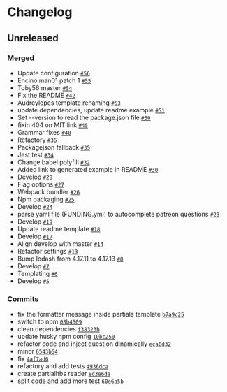 # Changelog

## Unreleased

### Merged

- Update configuration [`#56`](https://github.com/ibbatta/readme-generator/pull/56)
- Encino man01 patch 1 [`#55`](https://github.com/ibbatta/readme-generator/pull/55)
- Toby56 master [`#54`](https://github.com/ibbatta/readme-generator/pull/54)
- Fix the README [`#42`](https://github.com/ibbatta/readme-generator/pull/42)
- Audreylopes template renaming [`#53`](https://github.com/ibbatta/readme-generator/pull/53)
- update dependencies, update readme example [`#51`](https://github.com/ibbatta/readme-generator/pull/51)
- Set --version to read the package.json file [`#50`](https://github.com/ibbatta/readme-generator/pull/50)
- fixin 404 on MIT link [`#45`](https://github.com/ibbatta/readme-generator/pull/45)
- Grammar fixes [`#40`](https://github.com/ibbatta/readme-generator/pull/40)
- Refactory [`#36`](https://github.com/ibbatta/readme-generator/pull/36)
- Packagejson fallback [`#35`](https://github.com/ibbatta/readme-generator/pull/35)
- Jest test [`#34`](https://github.com/ibbatta/readme-generator/pull/34)
- Change babel polyfill [`#32`](https://github.com/ibbatta/readme-generator/pull/32)
- Added link to generated example in README [`#30`](https://github.com/ibbatta/readme-generator/pull/30)
- Develop [`#28`](https://github.com/ibbatta/readme-generator/pull/28)
- Flag options [`#27`](https://github.com/ibbatta/readme-generator/pull/27)
- Webpack bundler [`#26`](https://github.com/ibbatta/readme-generator/pull/26)
- Npm packaging [`#25`](https://github.com/ibbatta/readme-generator/pull/25)
- Develop [`#24`](https://github.com/ibbatta/readme-generator/pull/24)
- parse yaml file (FUNDING.yml) to autocomplete patreon questions [`#23`](https://github.com/ibbatta/readme-generator/pull/23)
- Develop [`#19`](https://github.com/ibbatta/readme-generator/pull/19)
- Update readme template [`#18`](https://github.com/ibbatta/readme-generator/pull/18)
- Develop [`#17`](https://github.com/ibbatta/readme-generator/pull/17)
- Align develop with master [`#14`](https://github.com/ibbatta/readme-generator/pull/14)
- Refactor settings [`#13`](https://github.com/ibbatta/readme-generator/pull/13)
- Bump lodash from 4.17.11 to 4.17.13 [`#8`](https://github.com/ibbatta/readme-generator/pull/8)
- Develop [`#7`](https://github.com/ibbatta/readme-generator/pull/7)
- Templating [`#6`](https://github.com/ibbatta/readme-generator/pull/6)
- Develop [`#5`](https://github.com/ibbatta/readme-generator/pull/5)

### Commits

- fix the formatter message inside partials template [`b7a9c25`](https://github.com/ibbatta/readme-generator/commit/b7a9c254e8c0389667177c59c8dc6560f1e57394)
- switch to npm [`08b4509`](https://github.com/ibbatta/readme-generator/commit/08b450974bad10a5a3fd9f4b2a1e9f8a45561bb5)
- clean dependencies [`f38323b`](https://github.com/ibbatta/readme-generator/commit/f38323b809db4e8b6fb29a59c529e0ef6b677816)
- update husky npm config [`10bc250`](https://github.com/ibbatta/readme-generator/commit/10bc250ff2cbef9b5cf61e10f5aae867f40b9e9c)
- refactor code and inject question dinamically [`eca6d32`](https://github.com/ibbatta/readme-generator/commit/eca6d323d4efc40dc57d1f742f79a790b86b7780)
- minor [`6543b64`](https://github.com/ibbatta/readme-generator/commit/6543b644aaea4cd0bfbb2f1ec8c8873004b42f93)
- fix [`4af7ad6`](https://github.com/ibbatta/readme-generator/commit/4af7ad61337b5537dcf5bebff8b1545e5bc4aea2)
- refactory and add tests [`4936dca`](https://github.com/ibbatta/readme-generator/commit/4936dcad4c9d757806b1730c1ce077dc93a47b03)
- create partialhbs reader [`8d3e6da`](https://github.com/ibbatta/readme-generator/commit/8d3e6da223fe133e0db291de444f32002e27e754)
- split code and add more test [`60e6a5b`](https://github.com/ibbatta/readme-generator/commit/60e6a5b179e48c2be2b654fe6601dfa2ed6ec481)
